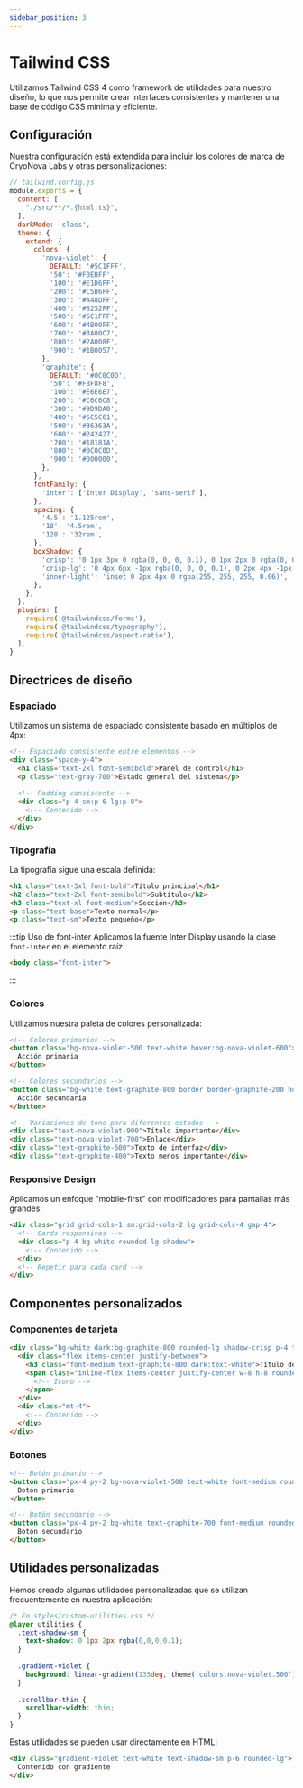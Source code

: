 ```yaml
---
sidebar_position: 3
---
```


# Tailwind CSS

Utilizamos Tailwind CSS 4 como framework de utilidades para nuestro diseño, lo que nos permite crear interfaces consistentes y mantener una base de código CSS mínima y eficiente.

## Configuración

Nuestra configuración está extendida para incluir los colores de marca de CryoNova Labs y otras personalizaciones:

```javascript
// tailwind.config.js
module.exports = {
  content: [
    "./src/**/*.{html,ts}",
  ],
  darkMode: 'class',
  theme: {
    extend: {
      colors: {
        'nova-violet': {
          DEFAULT: '#5C1FFF',
          '50': '#F0EBFF',
          '100': '#E1D6FF',
          '200': '#C5B6FF',
          '300': '#A48DFF',
          '400': '#8252FF',
          '500': '#5C1FFF',
          '600': '#4B00FF',
          '700': '#3A00C7',
          '800': '#2A008F',
          '900': '#1B0057',
        },
        'graphite': {
          DEFAULT: '#0C0C0D',
          '50': '#F8F8F8',
          '100': '#E6E6E7',
          '200': '#C6C6C8',
          '300': '#9D9DA0',
          '400': '#5C5C61',
          '500': '#36363A',
          '600': '#242427',
          '700': '#18181A',
          '800': '#0C0C0D',
          '900': '#000000',
        },
      },
      fontFamily: {
        'inter': ['Inter Display', 'sans-serif'],
      },
      spacing: {
        '4.5': '1.125rem',
        '18': '4.5rem',
        '128': '32rem',
      },
      boxShadow: {
        'crisp': '0 1px 3px 0 rgba(0, 0, 0, 0.1), 0 1px 2px 0 rgba(0, 0, 0, 0.06)',
        'crisp-lg': '0 4px 6px -1px rgba(0, 0, 0, 0.1), 0 2px 4px -1px rgba(0, 0, 0, 0.06)',
        'inner-light': 'inset 0 2px 4px 0 rgba(255, 255, 255, 0.06)',
      },
    },
  },
  plugins: [
    require('@tailwindcss/forms'),
    require('@tailwindcss/typography'),
    require('@tailwindcss/aspect-ratio'),
  ],
}
```

## Directrices de diseño

### Espaciado

Utilizamos un sistema de espaciado consistente basado en múltiplos de 4px:

```html
<!-- Espaciado consistente entre elementos -->
<div class="space-y-4">
  <h1 class="text-2xl font-semibold">Panel de control</h1>
  <p class="text-gray-700">Estado general del sistema</p>
  
  <!-- Padding consistente -->
  <div class="p-4 sm:p-6 lg:p-8">
    <!-- Contenido -->
  </div>
</div>
```

### Tipografía

La tipografía sigue una escala definida:

```html
<h1 class="text-3xl font-bold">Título principal</h1>
<h2 class="text-2xl font-semibold">Subtítulo</h2>
<h3 class="text-xl font-medium">Sección</h3>
<p class="text-base">Texto normal</p>
<p class="text-sm">Texto pequeño</p>
```

:::tip Uso de font-inter
Aplicamos la fuente Inter Display usando la clase `font-inter` en el elemento raíz:
```html
<body class="font-inter">
```
:::

### Colores

Utilizamos nuestra paleta de colores personalizada:

```html
<!-- Colores primarios -->
<button class="bg-nova-violet-500 text-white hover:bg-nova-violet-600">
  Acción primaria
</button>

<!-- Colores secundarios -->
<button class="bg-white text-graphite-800 border border-graphite-200 hover:bg-graphite-50">
  Acción secundaria
</button>

<!-- Variaciones de tono para diferentes estados -->
<div class="text-nova-violet-900">Título importante</div>
<div class="text-nova-violet-700">Enlace</div>
<div class="text-graphite-500">Texto de interfaz</div>
<div class="text-graphite-400">Texto menos importante</div>
```

### Responsive Design

Aplicamos un enfoque "mobile-first" con modificadores para pantallas más grandes:

```html
<div class="grid grid-cols-1 sm:grid-cols-2 lg:grid-cols-4 gap-4">
  <!-- Cards responsivas -->
  <div class="p-4 bg-white rounded-lg shadow">
    <!-- Contenido -->
  </div>
  <!-- Repetir para cada card -->
</div>
```

## Componentes personalizados

### Componentes de tarjeta

```html
<div class="bg-white dark:bg-graphite-800 rounded-lg shadow-crisp p-4 transition-all hover:shadow-crisp-lg">
  <div class="flex items-center justify-between">
    <h3 class="font-medium text-graphite-800 dark:text-white">Título del componente</h3>
    <span class="inline-flex items-center justify-center w-8 h-8 rounded-full bg-nova-violet-100 text-nova-violet-500">
      <!-- Icono -->
    </span>
  </div>
  <div class="mt-4">
    <!-- Contenido -->
  </div>
</div>
```

### Botones

```html
<!-- Botón primario -->
<button class="px-4 py-2 bg-nova-violet-500 text-white font-medium rounded-md hover:bg-nova-violet-600 focus:outline-none focus:ring-2 focus:ring-nova-violet-500 focus:ring-offset-2 transition-colors">
  Botón primario
</button>

<!-- Botón secundario -->
<button class="px-4 py-2 bg-white text-graphite-700 font-medium rounded-md border border-graphite-300 hover:bg-graphite-50 focus:outline-none focus:ring-2 focus:ring-nova-violet-500 focus:ring-offset-2 transition-colors">
  Botón secundario
</button>
```

## Utilidades personalizadas

Hemos creado algunas utilidades personalizadas que se utilizan frecuentemente en nuestra aplicación:

```css
/* En styles/custom-utilities.css */
@layer utilities {
  .text-shadow-sm {
    text-shadow: 0 1px 2px rgba(0,0,0,0.1);
  }
  
  .gradient-violet {
    background: linear-gradient(135deg, theme('colors.nova-violet.500'), theme('colors.nova-violet.700'));
  }
  
  .scrollbar-thin {
    scrollbar-width: thin;
  }
}
```

Estas utilidades se pueden usar directamente en HTML:

```html
<div class="gradient-violet text-white text-shadow-sm p-6 rounded-lg">
  Contenido con gradiente
</div>
``` 